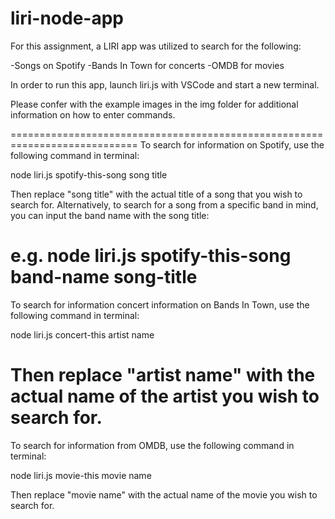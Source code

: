 # liri-node-app

For this assignment, a LIRI app was utilized to search for the following:

-Songs on Spotify
-Bands In Town for concerts
-OMDB for movies

In order to run this app, launch liri.js with VSCode and start a new terminal.

Please confer with the example images in the img folder for additional information on how to enter commands.

============================================================================
To search for information on Spotify, use the following command in terminal:

node liri.js spotify-this-song song title

Then replace "song title" with the actual title of a song that you wish to search for. Alternatively, to search for a song from a specific band in mind, you can input the band name with the song title:

e.g. node liri.js spotify-this-song band-name song-title  
============================================================================
To search for information concert information on Bands In Town, use the following command in terminal:

node liri.js concert-this artist name

Then replace "artist name" with the actual name of the artist you wish to search for.
============================================================================
To search for information from OMDB, use the following command in terminal:

node liri.js movie-this movie name

Then replace "movie name" with the actual name of the movie you wish to search for. 
